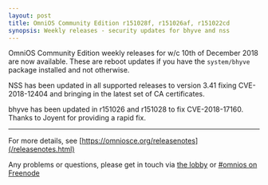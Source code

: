 ```yaml
---
layout: post
title: OmniOS Community Edition r151028f, r151026af, r151022cd
synopsis: Weekly releases - security updates for bhyve and nss
---
```

OmniOS Community Edition weekly releases for w/c 10th of December 2018 are
now available. These are reboot updates if you have the `system/bhyve` package
installed and not otherwise.

NSS has been updated in all supported releases to version 3.41
fixing CVE-2018-12404 and bringing in the latest set of CA certificates.

bhyve has been updated in r151026 and r151028 to fix CVE-2018-17160. Thanks
to Joyent for providing a rapid fix.

---

For more details, see [https://omniosce.org/releasenotes](/releasenotes.html)

Any problems or questions, please get in touch via
[the lobby](https://gitter.im/omniosorg/Lobby) or
[#omnios on Freenode](http://webchat.freenode.net?randomnick=1&channels=%23omnios&uio=d4)

